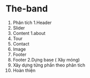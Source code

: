 # The-band
1. Phân tích
1.Header
2. Slider
3. Content
1.about
2. Tour
3. Contact
4. Image
5. Footer
4. Footer
2.Dựng base  ( Xây móng)
3. Xây dựng từng phần theo phân tích
4. Hoàn thiện

